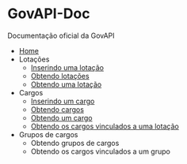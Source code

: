 # GovAPI-Doc
Documentação oficial da GovAPI

* [Home](https://github.com/BRAConsultoria/GovAPI-Doc/wiki)
* Lotações
  * [Inserindo uma lotação](https://github.com/GrupoBRA/GovAPI-Doc/wiki/Lota%C3%A7%C3%B5es#inserindo-uma-lota%C3%A7%C3%A3o)
  * [Obtendo lotações](https://github.com/BRAConsultoria/GovAPI-Doc/wiki/Lota%C3%A7%C3%B5es#obtendo-as-lota%C3%A7%C3%B5es)
  * [Obtendo uma lotação](https://github.com/BRAConsultoria/GovAPI-Doc/wiki/Lota%C3%A7%C3%B5es#obtendo-uma-lota%C3%A7%C3%A3o)
* Cargos
  * [Inserindo um cargo](https://github.com/GrupoBRA/GovAPI-Doc/wiki/Cargos#inserindo-um-cargo)
  * [Obtendo cargos](https://github.com/BRAConsultoria/GovAPI-Doc/wiki/Cargos#obtendo-os-cargos)
  * [Obtendo um cargo](https://github.com/BRAConsultoria/GovAPI-Doc/wiki/Cargos#obtendo-um-cargo)
  * [Obtendo os cargos vinculados a uma lotação](https://github.com/BRAConsultoria/GovAPI-Doc/wiki/Cargos#obtendo-cargos-vinculados-a-uma-lota%C3%A7%C3%A3o)
* Grupos de cargos
  * Obtendo grupos de cargos
  * Obtendo os cargos vinculados a um grupo
